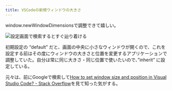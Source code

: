```yaml
---
title: VSCodeの新規ウィンドウの大きさ
---
```

window.newWindowDimensionsで調整できて嬉しい。

![](https://lh3.googleusercontent.com/docs/ADP-6oHug288zBp7YUJipzeRC2jMAuDiYn6W-ULCo3tgs_fmri8azC_2vYvHUFE8w30WLXQGouqA35wE7yLBjufAE6FatuP6Q2nTUuFeHHC7jQExWD-gbI0y9o-_MlK47EZsXzUnilhbEV-AK-_PQ-bXf2cGExwBNOztQPyNfbsGXJA6gXiC4Dn2g1D1lMiRVUvyz92bZkCZbn6rql86xH9EjVNxt3NfQ7TK1WNq6ZStFYDvBvdex6tS-XDZt7UjqJRx50YLh9fRUrxG83yjIKmQIS7VhQaL9ww8oVMKIEU9FDtG7b5YLYjmT0L7fWCgptdhNiIMPXnAKWrAhJ6EbVgUaMtUS2XHMttU0xe8t3E8lYIap1EzJlS2xJ2MjRtwhouG0tnxFBKjTcvmEaMQWE0BeNC7FxNzKHzfl1fDqzRH0R6tDuXLv-qcRW3RkznKVNZVIDpOrESvv7FiXQwD-FH5Iqtyym3v-arr1B7qn2trfoxyov02J11iKQKeb_xm_r-DyW8SQmbtuA8FJhj-KXtCKEYuQcmUkLnRpI6jrso_tNJ3iQjy6dNMEpBi1OxZsehpSYLEaJ1h2a5E_DFjsWINwe9oi80VwMkqEP8AZmMSWo5noxMldkew5pnwHIRDAgRoCygVT57o917Ok6JD2ck9THNEEiSQdAKYc-VLGD83xke4Vmk9l1Q6WYshKwuqheatSj3vsYcmDXXg7hrvj-NuHtgWbkEMYKsNdGUJkqTZkR6k2LynNxpjrZI2CbKSCSVx0QaJIq6C62vvHAyEEsa02qM-y6JZ8eMIG3rzmlgaFZSO1yo2-1qLwJHiRRM6pmqlxGBIw0hqZ_obCMiI5HYRUevN3VH6RhnCkHM972eH0CXGtNzuhniuaj6LR_aT3jVmWWr0x1iZCTCoD6BnX0dxB8eAXbeTOaZuBgjd1PPktMXIq6PDKQIa38Wl0KDK9raWNtXJ6SBkf6CKWQToMMnFLCmxrPZxh7BMBGHaTVfoMK3WPJEqKC8FBWWa3NGBV0odTKmvDJk8pk03fOe7ZcSIFHXPQKnEhZXSQlU2Y9I5crMkA2ZHpR2gQNTNMW7XqGF4ec67t8UFhNtGxPXX0Er4BVKLsZwQzzrRXTEr3552ZR8jjZlKtWQNPMiK0cL-86WVfbVzg03BqXN_Z0zvoeDbK6OU5FiTbG2PyBe3i_FwOpLDkY11zozs7VVChPLPYoY9GkdCjFNu6_PJVJGxYPlhuX_rlbmJpkhVCBr__GiTNOXvc-Uoyw "設定画面で検索するとすぐ辿り着ける")

初期設定の “default” だと、画面の中央に小さなウィンドウが開くので、これを設定する前はその度にウィンドウの大きさと位置を変更するアプリケーションで調整していた。自分は常に同じ大きさ・同じ位置で使いたいので、”inherit” に設定している。

元々は、前にGoogleで検索して[How to set window size and position in Visual Studio Code? - Stack Overflow](https://stackoverflow.com/questions/44412233/how-to-set-window-size-and-position-in-visual-studio-code)を見て知った気がする。
